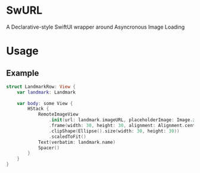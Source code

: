 # SwURL

A Declarative-style SwiftUI wrapper around Asyncronous Image Loading 


# Usage

## Example

```swift
struct LandmarkRow: View {
    var landmark: Landmark
    
    var body: some View {
        HStack {
            RemoteImageView
                .init(url: landmark.imageURL, placeholderImage: Image.init("placeholder_location"))
                .frame(width: 30, height: 30, alignment: Alignment.center)
                .clipShape(Ellipse().size(width: 30, height: 30))
                .scaledToFit()
            Text(verbatim: landmark.name)
            Spacer()
        }
    }
}
```

